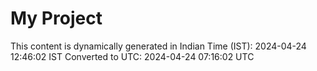 # My Project

This content is dynamically generated in Indian Time (IST): 2024-04-24 12:46:02 IST
Converted to UTC: 2024-04-24 07:16:02 UTC
